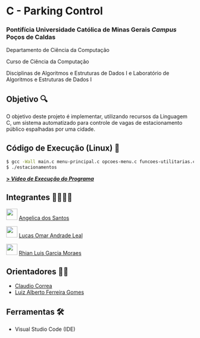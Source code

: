 # C - Parking Control

### Pontifícia Universidade Católica de Minas Gerais _Campus_ Poços de Caldas
Departamento de Ciência da Computação

Curso de Ciência da Computação

Disciplinas de Algoritmos e Estruturas de Dados I e Laboratório de Algoritmos e Estruturas de Dados I

## **Objetivo** 🔍

O objetivo deste projeto é implementar, utilizando recursos da Linguagem C, um sistema automatizado para controle de vagas de estacionamento público espalhadas por uma cidade.

## **Código de Execução (Linux)** 🏁

```sh
$ gcc -Wall main.c menu-principal.c opcoes-menu.c funcoes-utilitarias.c cores.c arquivos.c -o estacionamentos
$ ./estacionamentos
```

[**> _Vídeo de Execução do Programa_**](https://www.youtube.com/watch?v=r0-h59_TPpc&ab_channel=Angelica)

## **Integrantes** 👨‍👨‍👧‍👦

<img src="https://avatars.githubusercontent.com/u/65343425?v=4" height="30"> [Angelica dos Santos](https://github.com/angelcomp)

<img src="https://avatars.githubusercontent.com/u/69632369?v=4" height="30"> [Lucas Omar Andrade Leal](https://github.com/lucasoal)

<img src="https://avatars.githubusercontent.com/u/72531802?v=4" height="30"> [Rhian Luis Garcia Moraes](https://github.com/rhian-cs)

## **Orientadores** 👨‍🏫

-   [Claudio Correa](https://computacao.pucpcaldas.br/professores/#:~:text=CORPO%20DOCENTE-,Claudio%20Correa,-Possui%20gradua%C3%A7%C3%A3o%20em)
-   [Luiz Alberto Ferreira Gomes](https://computacao.pucpcaldas.br/professores/#:~:text=Luiz%20Alberto%20Ferreira%20Gomes)

## **Ferramentas** 🛠

-   Visual Studio Code (IDE)
